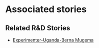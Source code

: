 # Associated stories

<!-- !!DO NOT REMOVE!! start autogenerated hyperlinks -->
## Related R&D Stories
- [Experimenter\-Uganda\-Berna Mugema](/RnD-Archive/stories/?doc=Experimenters_UGA)
<!-- !!DO NOT REMOVE!! end autogenerated hyperlinks -->